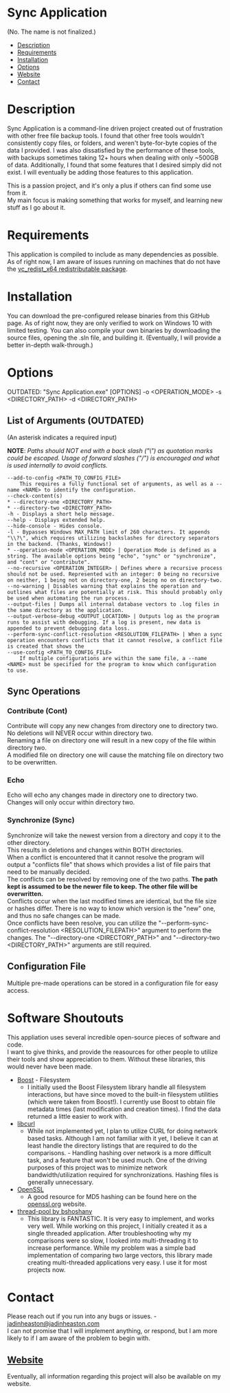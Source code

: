 # Sync Application
(No. The name is not finalized.)

- [Description](#description)
- [Requirements](#requirements)
- [Installation](#installation)
- [Options](#options)
- [Website](#website)
- [Contact](#contact)

# Description
Sync Application is a command-line driven project created out of frustration with other free file backup tools. I found that other free tools wouldn't consistently copy files, or folders, and weren't byte-for-byte copies of the data I provided. I was also dissatisfied by the performance of these tools, with backups sometimes taking 12+ hours when dealing with only ~500GB of data.
Additionally, I found that some features that I desired simply did not exist.
    I will eventually be adding those features to this application.


This is a passion project, and it's only a plus if others can find some use from it.  
My main focus is making something that works for myself, and learning new stuff as I go about it.

# Requirements
This application is compiled to include as many dependencies as possible.
As of right now, I am aware of issues running on machines that do not have the [vc_redist_x64 redistributable package](https://docs.microsoft.com/en-us/cpp/windows/latest-supported-vc-redist?view=msvc-170).

# Installation
You can download the pre-configured release binaries from this GitHub page. As of right now, they are only verified to work on Windows 10 with limited testing.
You can also compile your own binaries by downloading the source files, opening the .sln file, and building it.
(Eventually, I will provide a better in-depth walk-through.)

# Options
OUTDATED: "Sync Application.exe" [OPTIONS] -o <OPERATION_MODE> -s <DIRECTORY_PATH> -d <DIRECTORY_PATH>  

## List of Arguments (OUTDATED)
(An asterisk indicates a required input)

**NOTE**: *Paths should NOT end with a back slash ("\\") as quotation marks could be escaped. Usage of forward slashes ("/") is encouraged and what is used internally to avoid conflicts.*
```
--add-to-config <PATH_TO_CONFIG_FILE>
    This requires a fully functional set of arguments, as well as a --name <NAME> to identify the configuration.
--check-content(s)
* --directory-one <DIRECTORY_PATH>
* --directory-two <DIRECTORY_PATH>
-h - Displays a short help message.
--help - Displays extended help.
--hide-console - Hides console.
-l - Bypasses Windows MAX_PATH limit of 260 characters. It appends "\\?\", which requires utilizing backslashes for directory separators in the backend. (Thanks, Windows!)
* --operation-mode <OPERATION_MODE> | Operation Mode is defined as a string. The available options being "echo", "sync" or "synchronize", and "cont" or "contribute".
--no-recursive <OPERATION_INTEGER> | Defines where a recursive process should not be used. Represented with an integer: 0 being no recursive on neither, 1 being not on directory-one, 2 being no on directory-two.
--no-warning | Disables warning that explains the operation and outlines what files are potentially at risk. This should probably only be used when automating the run process.
--output-files | Dumps all internal database vectors to .log files in the same directory as the application.
--output-verbose-debug <OUTPUT_LOCATION> | Outputs log as the program runs to assist with debugging. If a log is present, new data is appended to prevent debugging data loss.
--perform-sync-conflict-resolution <RESOLUTION_FILEPATH> | When a sync operation encounters conflicts that it cannot resolve, a conflict file is created that shows the 
--use-config <PATH_TO_CONFIG_FILE>
    If multiple configurations are within the same file, a --name <NAME> must be specified for the program to know which configuration to use.

```
## Sync Operations

### Contribute (Cont)
Contribute will copy any new changes from directory one to directory two.  
No deletions will NEVER occur within directory two.  
Renaming a file on directory one will result in a new copy of the file within directory two.  
A modified file on directory one will cause the matching file on directory two to be overwritten.
### Echo
Echo will echo any changes made in directory one to directory two.  
Changes will only occur within directory two.  

### Synchronize (Sync)
Synchronize will take the newest version from a directory and copy it to the other directory.  
This results in deletions and changes within BOTH directories.  
When a conflict is encountered that it cannot resolve the program will output a "conflicts file" that shows which provides a list of file pairs that need to be manually decided.  
The conflicts can be resolved by removing one of the two paths. **The path kept is assumed to be the newer file to keep. The other file will be overwritten.**  
Conflicts occur when the last modified times are identical, but the file size or hashes differ. There is no way to know which version is the "new" one, and thus no safe changes can be made.  
Once conflicts have been resolve, you can utilize the "--perform-sync-conflict-resolution <RESOLUTION_FILEPATH>" argument to perform the changes. The "--directory-one <DIRECTORY_PATH>" and "--directory-two <DIRECTORY_PATH>" arguments are still required.  

## Configuration File
Multiple pre-made operations can be stored in a configuration file for easy access. 
# Software Shoutouts
This appliation uses several incredible open-source pieces of software and code.  
I want to give thinks, and provide the reasources for other people to utilize their tools and show appreciation to them. Without these libraries, this would never have been made.
* [Boost](https://www.boost.org/) - Filesystem
    * I initially used the Boost Filesystem library handle all filesystem interactions, but have since moved to the built-in filesystem utilities (which were taken from Boost!). I currently use Boost to obtain file metadata times (last modification and creation times). I find the data returned a little easier to work with.
* [libcurl](https://curl.se/libcurl/)
    * While not implemented yet, I plan to utilize CURL for doing network based tasks. Although I am not familiar with it yet, I believe it can at least handle the directory listings that are required to do the comparisons. - Handling hashing over network is a more difficult task, and a feature that won't be used much. One of the driving purposes of this project was to minimize network bandwidth/utilization required for synchronizations. Hashing files is generally unnecessary. 
* [OpenSSL](https://www.openssl.org/)
    * A good resource for MD5 hashing can be found here on the [openssl.org](https://www.openssl.org/docs/man1.1.1/man3/MD5.html) website.
* [thread-pool by bshoshany](https://github.com/bshoshany/thread-pool)  
    * This library is FANTASTIC. It is very easy to implement, and works very well. While working on this project, I initially created it as a single threaded application. After troubleshooting why my comparisons were so slow, I looked into multi-threading it to increase performance. While my problem was a simple bad implementation of comparing two large vectors, this library made creating multi-threaded applications very easy. I use it for most projects now.  
# Contact
Please reach out if you run into any bugs or issues. - jadinheaston@jadinheaston.com  
I can not promise that I will implement anything, or respond, but I am more likely to if I am aware of the problem to begin with.

## [Website](https://www.jadinheaston.com/)
Eventually, all information regarding this project will also be available on my website.
